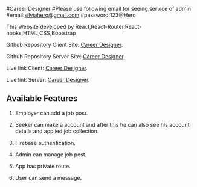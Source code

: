 #Career Designer
#Please use following email for seeing service of admin
#email:silviahero@gmail.com
#password:123@Hero

This Website developed by React,React-Router,React-hooks,HTML,CSS,Bootstrap

Github Repository Client Site: [Career Designer](https://github.com/silviaplabon/Career_Designer_Client).

Github Repository Server Site: [Career Designer](https://github.com/silviaplabon/Career_Designer_Server ).

Live link Client: [Career Designer](https://career-designer.web.app).

Live link Server: [Career Designer](https://rocky-basin-25437.herokuapp.com/).


## Available Features

1. Employer can add a job post.

2. Seeker can make a account and  after this he can also see his account details and applied job collection.

3. Firebase authentication. 

4. Admin can manage job post.

5. App has private route.

6. User can send a message.




